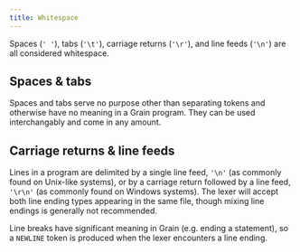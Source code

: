 ```yaml
---
title: Whitespace
---
```


Spaces (`' '`), tabs (`'\t'`), carriage returns (`'\r'`), and line feeds (`'\n'`) are all considered whitespace.

## Spaces & tabs

Spaces and tabs serve no purpose other than separating tokens and otherwise have no meaning in a Grain program. They can be used interchangably and come in any amount.

## Carriage returns & line feeds

Lines in a program are delimited by a single line feed, `'\n'` (as commonly found on Unix-like systems), or by a carriage return followed by a line feed, `'\r\n'` (as commonly found on Windows systems). The lexer will accept both line ending types appearing in the same file, though mixing line endings is generally not recommended.

Line breaks have significant meaning in Grain (e.g. ending a statement), so a `NEWLINE` token is produced when the lexer encounters a line ending.
